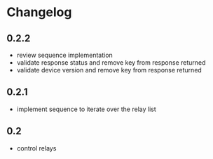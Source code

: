 # Changelog

## 0.2.2

- review sequence implementation
- validate response status and remove key from response returned
- validate device version and remove key from response returned

## 0.2.1

- implement sequence to iterate over the relay list

## 0.2

- control relays
